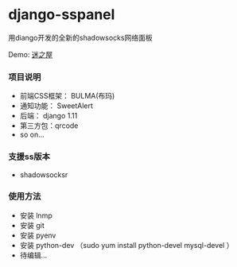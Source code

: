 # django-sspanel
用diango开发的全新的shadowsocks网络面板

Demo: [迷之屋](http://www.ehcozone.club/)

### 项目说明

* 前端CSS框架： BULMA(布玛)
* 通知功能： SweetAlert
* 后端： django 1.11
* 第三方包：qrcode
* so on...

### 支援ss版本

* shadowsocksr



### 使用方法

* 安装 lnmp
* 安装 git
* 安装 pyenv
* 安装 python-dev （sudo yum install python-devel mysql-devel ）
* 待编辑...
